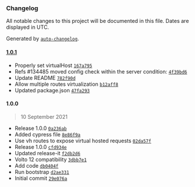 ### Changelog

All notable changes to this project will be documented in this file. Dates are displayed in UTC.

Generated by [`auto-changelog`](https://github.com/CookPete/auto-changelog).

#### [1.0.1](https://github.com/eea/volto-middleware-vh/compare/1.0.0...1.0.1)

- Properly set virtualHost [`167a795`](https://github.com/eea/volto-middleware-vh/commit/167a795e92a03909ffe6f045602c20fb64caee95)
- Refs #134485 moved config check within the server condition: [`4f39bd6`](https://github.com/eea/volto-middleware-vh/commit/4f39bd6fd1b5c37871fa6ae18c84262b524c058e)
- Update README [`782f90d`](https://github.com/eea/volto-middleware-vh/commit/782f90dc5ddf2122fc94843c1c93a11399cf4c1b)
- Allow multiple routes virtualization [`b12aff8`](https://github.com/eea/volto-middleware-vh/commit/b12aff8763e040218924bcb0f93bdfc54237f8ce)
- Updated package.json [`47fa293`](https://github.com/eea/volto-middleware-vh/commit/47fa2935b69131509f14cc954a2740b71a1ac39f)

#### 1.0.0

> 10 September 2021

- Release 1.0.0 [`0a236ab`](https://github.com/eea/volto-middleware-vh/commit/0a236abdec89b4859ec38c0957dfeb0c13d6e9b5)
- Added cypress file [`8e86f9a`](https://github.com/eea/volto-middleware-vh/commit/8e86f9a787cb9ee376ff3b570ba12643507715c3)
- Use vh routes to expose virtual hosted requests [`02da57f`](https://github.com/eea/volto-middleware-vh/commit/02da57f8f653fae3a341456e2683bb79bad886e9)
- Release 1.0.0 [`cfd934e`](https://github.com/eea/volto-middleware-vh/commit/cfd934e51f8dc657564a75c2df7e4f663d384d3f)
- Updated release-it [`f2db2d6`](https://github.com/eea/volto-middleware-vh/commit/f2db2d6e8afa6528cba26d3a498d7411bc92b21e)
- Volto 12 compatibility [`3dbb7e1`](https://github.com/eea/volto-middleware-vh/commit/3dbb7e1baac792ae6501a3e53b7fa952080c73f0)
- Add code [`db0404f`](https://github.com/eea/volto-middleware-vh/commit/db0404fd351b8a3a548a48891f7ce46f25807c27)
- Run bootstrap [`d2ae331`](https://github.com/eea/volto-middleware-vh/commit/d2ae33199131af83bb47c997a5c842dce8f6ceba)
- Initial commit [`29e076a`](https://github.com/eea/volto-middleware-vh/commit/29e076a684368e8b206be5f350c3bed3edbab12b)
